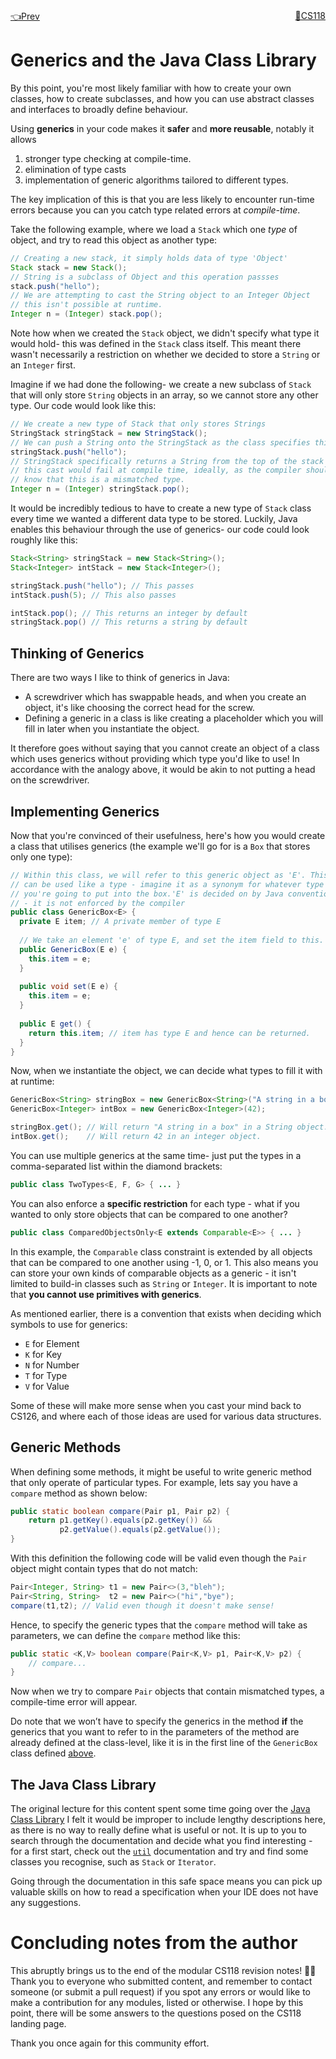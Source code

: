 <flex style="display:flex; justify-content: space-between;">
<a href="part6.html" title="Error Handling and Exceptions">👈Prev</a>
<a href="index.html" title="CS118 Home">🏡CS118</a>
</flex>

# Generics and the Java Class Library

By this point, you're most likely familiar with how to create your own classes, how to create subclasses, and how you can use abstract classes and interfaces to broadly define behaviour. 

Using **generics** in your code makes it **safer** and **more reusable**, notably it allows

1. stronger type checking at compile-time. 
2. elimination of type casts
3. implementation of generic algorithms tailored to different types. 

The key implication of this is that you are less likely to encounter run-time errors because you can you catch type related errors at *compile-time*.

Take the following example, where we load a `Stack` which one _type_ of object, and try to read this object as another type:

```java
// Creating a new stack, it simply holds data of type 'Object'
Stack stack = new Stack(); 
// String is a subclass of Object and this operation passses
stack.push("hello"); 
// We are attempting to cast the String object to an Integer Object
// this isn't possible at runtime.
Integer n = (Integer) stack.pop(); 
```
Note how when we created the `Stack` object, we didn't specify what type it would hold- this was defined in the `Stack` class itself. This meant there wasn't necessarily a restriction on whether we decided to store a `String` or an `Integer` first. 

Imagine if we had done the following- we create a new subclass of `Stack` that will only store `String` objects in an array, so we cannot store any other type. Our code would look like this:
```java
// We create a new type of Stack that only stores Strings
StringStack stringStack = new StringStack(); 
// We can push a String onto the StringStack as the class specifies this type.
stringStack.push("hello");
// StringStack specifically returns a String from the top of the stack
// this cast would fail at compile time, ideally, as the compiler should 
// know that this is a mismatched type.
Integer n = (Integer) stringStack.pop();
```

It would be incredibly tedious to have to create a new type of `Stack` class every time we wanted a different data type to be stored. Luckily, Java enables this behaviour through the use of generics- our code could look roughly like this:
```java
Stack<String> stringStack = new Stack<String>();
Stack<Integer> intStack = new Stack<Integer>();

stringStack.push("hello"); // This passes
intStack.push(5); // This also passes

intStack.pop(); // This returns an integer by default
stringStack.pop() // This returns a string by default
```

## Thinking of Generics
There are two ways I like to think of generics in Java:
- A screwdriver which has swappable heads, and when you create an object, it's like choosing the correct head for the screw.
- Defining a generic in a class is like creating a placeholder which you will fill in later when you instantiate the object.

It therefore goes without saying that you cannot create an object of a class which uses generics without providing which type you'd like to use! In accordance with the analogy above, it would be akin to not putting a head on the screwdriver.

## Implementing Generics
Now that you're convinced of their usefulness, here's how you would create a class that utilises generics (the example we'll go for is a `Box` that stores only one type): <a id="genref">$\;$</a>

```java
// Within this class, we will refer to this generic object as 'E'. This 
// can be used like a type - imagine it as a synonym for whatever type 
// you're going to put into the box.'E' is decided on by Java conventions
// - it is not enforced by the compiler
public class GenericBox<E> {
  private E item; // A private member of type E
  
  // We take an element 'e' of type E, and set the item field to this.
  public GenericBox(E e) {
    this.item = e;
  }
  
  public void set(E e) {
    this.item = e;
  }
  
  public E get() {
    return this.item; // item has type E and hence can be returned.
  }
}
```

Now, when we instantiate the object, we can decide what types to fill it with at runtime:
```java
GenericBox<String> stringBox = new GenericBox<String>("A string in a box");
GenericBox<Integer> intBox = new GenericBox<Integer>(42);

stringBox.get(); // Will return "A string in a box" in a String object.
intBox.get();    // Will return 42 in an integer object.
```

You can use multiple generics at the same time- just put the types in a comma-separated list within the diamond brackets:
```java
public class TwoTypes<E, F, G> { ... }
```
You can also enforce a **specific restriction** for each type - what if you wanted to only store objects that can be compared to one another?
```java
public class ComparedObjectsOnly<E extends Comparable<E>> { ... }
```

In this example, the `Comparable` class constraint is extended by all objects that can be compared to one another using -1, 0, or 1. This also means you can store your own kinds of comparable objects as a generic - it isn't limited to build-in classes such as `String` or `Integer`. It is important to note that **you cannot use primitives with generics**.

As mentioned earlier, there is a convention that exists when deciding which symbols to use for generics:
- `E` for Element
- `K` for Key
- `N` for Number
- `T` for Type
- `V` for Value

Some of these will make more sense when you cast your mind back to CS126, and where each of those ideas are used for various data structures.

## Generic Methods

When defining some methods, it might be useful to write generic method that only operate of particular types. For example, lets say you have a `compare` method as shown below:

```java
public static boolean compare(Pair p1, Pair p2) {
    return p1.getKey().equals(p2.getKey()) && 
           p2.getValue().equals(p2.getValue());
}
```

With this definition the following code will be valid even though the `Pair` object might contain types that do not match:

```java
Pair<Integer, String> t1 = new Pair<>(3,"bleh");
Pair<String, String>  t2 = new Pair<>("hi","bye");
compare(t1,t2); // Valid even though it doesn't make sense!
```

Hence, to specify the generic types that the `compare` method will take as parameters, we can define the `compare` method like this:

```java
public static <K,V> boolean compare(Pair<K,V> p1, Pair<K,V> p2) {
    // compare...
}
```

Now when we try to compare `Pair` objects that contain mismatched types, a compile-time error will appear.

Do note that we won’t have to specify the generics in the method **if** the generics that you want to refer to in the parameters of the method are already defined at the class-level, like it is in the first line of the `GenericBox` class defined <a href="#genref">above</a>. 

## The Java Class Library

The original lecture for this content spent some time going over the [Java Class Library](https://docs.oracle.com/javase/7/docs/api/) I felt it would be improper to include lengthy descriptions here, as there is no way to really define what is useful or not. It is up to you to search through the documentation and decide what you find interesting - for a first start, check out the [`util`](https://docs.oracle.com/javase/7/docs/api/) documentation and try and find some classes you recognise, such as `Stack` or `Iterator`. 

Going through the documentation in this safe space means you can pick up valuable skills on how to read a specification when your IDE does not have any suggestions.

# Concluding notes from the author

This abruptly brings us to the end of the modular CS118 revision notes! 🎉🎉 Thank you to everyone who submitted content, and remember to contact someone (or submit a pull request) if you spot any errors or would like to make a contribution for any modules, listed or otherwise. I hope by this point, there will be some answers to the questions posed on the CS118 landing page.

Thank you once again for this community effort.



